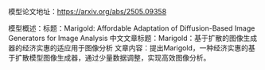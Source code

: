 模型论文地址：https://arxiv.org/abs/2505.09358

模型概述：标题：Marigold: Affordable Adaptation of Diffusion-Based Image Generators for Image Analysis
中文文章标题：Marigold：基于扩散的图像生成器的经济实惠的适应用于图像分析
文章内容：提出Marigold，一种经济实惠的基于扩散模型图像生成器，通过少量数据调整，实现高效图像分析。
